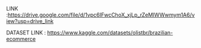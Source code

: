 LINK :https://drive.google.com/file/d/1vpc6IFwcChoX_xjLp_rZeMIWWwmym1A6/view?usp=drive_link


DATASET LINK : https://www.kaggle.com/datasets/olistbr/brazilian-ecommerce
